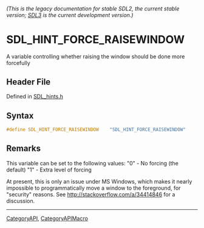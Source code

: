 ###### (This is the legacy documentation for stable SDL2, the current stable version; [SDL3](https://wiki.libsdl.org/SDL3/) is the current development version.)
# SDL_HINT_FORCE_RAISEWINDOW

A variable controlling whether raising the window should be done more forcefully

## Header File

Defined in [SDL_hints.h](https://github.com/libsdl-org/SDL/blob/SDL2/include/SDL_hints.h)

## Syntax

```c
#define SDL_HINT_FORCE_RAISEWINDOW    "SDL_HINT_FORCE_RAISEWINDOW"
```

## Remarks

This variable can be set to the following values: "0" - No forcing (the
default) "1" - Extra level of forcing

At present, this is only an issue under MS Windows, which makes it nearly
impossible to programmatically move a window to the foreground, for
"security" reasons. See http://stackoverflow.com/a/34414846 for a
discussion.

----
[CategoryAPI](CategoryAPI), [CategoryAPIMacro](CategoryAPIMacro)

